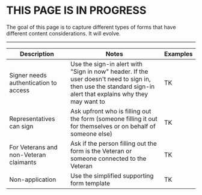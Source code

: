 
# THIS PAGE IS IN PROGRESS #

The goal of this page is to capture different types of forms that have different content considerations. It will evolve. 
_________________________




| Description                                           |  Notes                               |  Examples                |
| ----------------------                                | ----------------------               |  ----------------------  |
| Signer needs authentication to access                 | Use the sign-in alert with "Sign in now" header. If the user doesn't need to sign in, then use the standard sign-in alert that explains why they may want to  |  TK      |
| Representatives can sign                              | Ask upfront who is filling out the form (someone filling it out for themselves or on behalf of someone else)                                 |  TK      |
| For Veterans and non-Veteran claimants                | Ask if the person filling out the form is the Veteran or someone connected to the Veteran                              |  TK      |
| Non-application                                       | Use the simplified supporting form template                                |  TK      |

